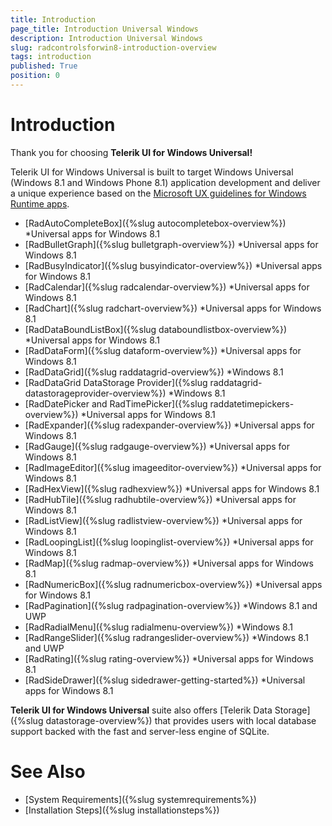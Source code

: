 ```yaml
---
title: Introduction
page_title: Introduction Universal Windows 
description: Introduction Universal Windows 
slug: radcontrolsforwin8-introduction-overview
tags: introduction
published: True
position: 0
---
```


# Introduction

Thank you for choosing **Telerik UI for Windows Universal!**

Telerik UI for Windows Universal is built to target Windows Universal (Windows 8.1 and Windows Phone 8.1) application development and deliver a unique experience based on the [Microsoft UX guidelines for Windows Runtime apps](http://msdn.microsoft.com/en-us/library/windows/apps/hh465424.aspx).  

* [RadAutoCompleteBox]({%slug autocompletebox-overview%}) *Universal apps for Windows 8.1
* [RadBulletGraph]({%slug bulletgraph-overview%}) *Universal apps for Windows 8.1
* [RadBusyIndicator]({%slug busyindicator-overview%}) *Universal apps for Windows 8.1
* [RadCalendar]({%slug radcalendar-overview%}) *Universal apps for Windows 8.1
* [RadChart]({%slug radchart-overview%}) *Universal apps for Windows 8.1
* [RadDataBoundListBox]({%slug databoundlistbox-overview%}) *Universal apps for Windows 8.1
* [RadDataForm]({%slug dataform-overview%}) *Universal apps for Windows 8.1
* [RadDataGrid]({%slug raddatagrid-overview%}) *Windows 8.1
* [RadDataGrid DataStorage Provider]({%slug raddatagrid-datastorageprovider-overview%}) *Windows 8.1
* [RadDatePicker and RadTimePicker]({%slug raddatetimepickers-overview%}) *Universal apps for Windows 8.1
* [RadExpander]({%slug radexpander-overview%}) *Universal apps for Windows 8.1
* [RadGauge]({%slug radgauge-overview%}) *Universal apps for Windows 8.1
* [RadImageEditor]({%slug imageeditor-overview%}) *Universal apps for Windows 8.1
* [RadHexView]({%slug radhexview%}) *Universal apps for Windows 8.1
* [RadHubTile]({%slug radhubtile-overview%}) *Universal apps for Windows 8.1
* [RadListView]({%slug radlistview-overview%}) *Universal apps for Windows 8.1
* [RadLoopingList]({%slug loopinglist-overview%}) *Universal apps for Windows 8.1
* [RadMap]({%slug radmap-overview%}) *Universal apps for Windows 8.1
* [RadNumericBox]({%slug radnumericbox-overview%}) *Universal apps for Windows 8.1
* [RadPagination]({%slug radpagination-overview%}) *Windows 8.1 and UWP
* [RadRadialMenu]({%slug radialmenu-overview%}) *Windows 8.1
* [RadRangeSlider]({%slug radrangeslider-overview%}) *Windows 8.1 and UWP
* [RadRating]({%slug rating-overview%}) *Universal apps for Windows 8.1
* [RadSideDrawer]({%slug sidedrawer-getting-started%}) *Universal apps for Windows 8.1
            
**Telerik UI for Windows Universal** suite also offers [Telerik Data Storage]({%slug datastorage-overview%}) that provides users with local database support backed with the fast and server-less engine of SQLite.
        
# See Also

 * [System Requirements]({%slug systemrequirements%})
 * [Installation Steps]({%slug installationsteps%})
